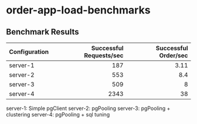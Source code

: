 # order-app-load-benchmarks

## Benchmark Results

| Configuration      | Successful Requests/sec | Successful Order/sec |
|--------------------|------------------------:|---------------------:|
| server-1           |                   187   |                 3.11 |
| server-2           |                   553   |                 8.4  |
| server-3           |                   509   |                 8    |
| server-4           |                   2343  |                 38   |

server-1: Simple pgClient
server-2: pgPooling
server-3: pgPooling + clustering
server-4: pgPooling + sql tuning
